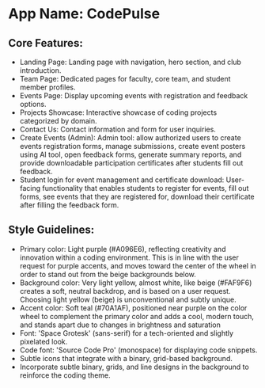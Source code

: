 # **App Name**: CodePulse

## Core Features:

- Landing Page: Landing page with navigation, hero section, and club introduction.
- Team Page: Dedicated pages for faculty, core team, and student member profiles.
- Events Page: Display upcoming events with registration and feedback options.
- Projects Showcase: Interactive showcase of coding projects categorized by domain.
- Contact Us: Contact information and form for user inquiries.
- Create Events (Admin): Admin tool: allow authorized users to create events registration forms, manage submissions, create event posters using AI tool, open feedback forms, generate summary reports, and provide downloadable participation certificates after students fill out feedback.
- Student login for event management and certificate download: User-facing functionality that enables students to register for events, fill out forms, see events that they are registered for, download their certificate after filling the feedback form.

## Style Guidelines:

- Primary color: Light purple (#A096E6), reflecting creativity and innovation within a coding environment. This is in line with the user request for purple accents, and moves toward the center of the wheel in order to stand out from the beige backgrounds below.
- Background color: Very light yellow, almost white, like beige (#FAF9F6) creates a soft, neutral backdrop, and is based on a user request. Choosing light yellow (beige) is unconventional and subtly unique.
- Accent color: Soft teal (#70A1AF), positioned near purple on the color wheel to complement the primary color and adds a cool, modern touch, and stands apart due to changes in brightness and saturation
- Font: 'Space Grotesk' (sans-serif) for a tech-oriented and slightly pixelated look.
- Code font: 'Source Code Pro' (monospace) for displaying code snippets.
- Subtle icons that integrate with a binary, grid-based background.
- Incorporate subtle binary, grids, and line designs in the background to reinforce the coding theme.